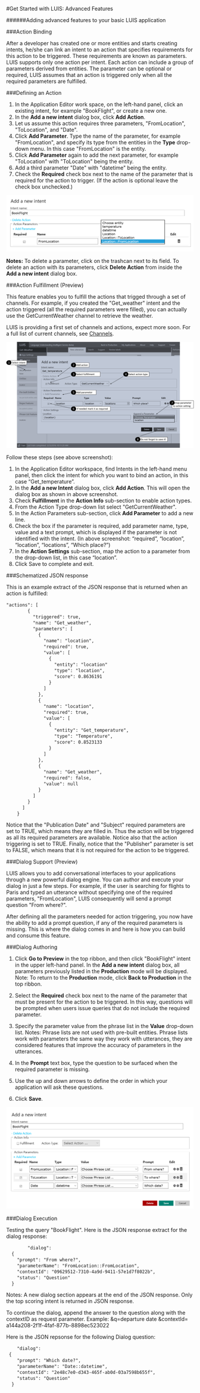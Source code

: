 <!-- NavPath: GetStartedLUISAdvanced
LinkLabel: Get Started With LUIS-Advanced
Url: LUIS-api/documentation/GetStartedWithLUIS-Advanced
Weight: 100 -->

#Get Started with LUIS: Advanced Features

######Adding advanced features to your basic LUIS application

###Action Binding

After a developer has created one or more entities and starts creating intents, he/she can link an intent to an action that specifies requirements for this action to be triggered. These requirements are known as parameters. LUIS supports only one action per intent. Each action can include a group of parameters derived from entities. The parameter can be optional or required, LUIS assumes that an action is triggered only when all the required parameters are fulfilled. 

###Defining an Action

1. In the Application Editor work space, on the left-hand panel, click an existing intent, for example "BookFlight", or create a new one.
2. In the **Add a new intent** dialog box, click **Add Action**.
3. Let us assume this action requires three parameters, "FromLocation", "ToLocation", and "Date".
4. Click **Add Parameter**. Type the name of the parameter, for example "FromLocation", and specify its type from the entities in the **Type** drop-down menu. In this case "FromLocation" is the entity. 
5. Click **Add Parameter** again to add the next parameter, for example "ToLocation" with "ToLocation" being the entity.
6. Add a third parameter "Date" with "datetime" being the entity.
7. Check the **Required** check box next to the name of the parameter that is required for the action to trigger. (If the action is optional leave the check box unchecked.)

![Adding Action Binding](./Images/AddActionBinding.PNG)

**Notes:**
To delete a parameter, click on the trashcan next to its field. To delete an action with its parameters, click **Delete Action** from inside the **Add a new intent** dialog box.

###Action Fulfillment (Preview)

This feature enables you to fulfill the actions that trigged through a set of channels. For example, if you created the "Get_weather" intent and the action triggered (all the required parameters were filled), you can actually use the GetCurrentWeather channel to retrieve the weather. 

LUIS is providing a first set of channels and actions, expect more soon. For a full list of current channels, see [Channels](Channels.md).

![Action Fulfillment](./Images/AddFulfillment.png)

Follow these steps (see above screenshot): 

1. In the Application Editor workspace, find Intents in the left-hand menu panel, then click the intent for which you want to bind an action, in this case “Get_temperature”. 
2. In the **Add a new Intent** dialog box, click **Add Action**. This will open the dialog box as shown in above screenshot.
3. Check **Fulfillment** in the **Action Info** sub-section to enable action types.
4. From the Action Type drop-down list select "GetCurrentWeather".
5. In the Action Parameters sub-section, click **Add Parameter** to add a new line.
6. Check the box if the parameter is required, add parameter name, type, value and a text prompt, which is displayed if the parameter is not identified with the intent. (In above screenshot: “required”, “location”, “location”, “locations”, “Which place?”) 
7. In the **Action Settings** sub-section, map the action to a parameter from the drop-down list, in this case “location”.
8. Click Save to complete and exit.

###Schematized JSON response

This is an example extract of the JSON response that is returned when an action is fulfilled: 
```
"actions": [
        {
          "triggered": true,
          "name": "Get_weather",
          "parameters": [
            {
              "name": "location",
              "required": true,
              "value": [
                {
                  "entity": "location"
                  "type": "location",
                  "score": 0.8636191
                }
              ]
            },
            {
              "name": "location",
              "required": true,
              "value": [
                {
                  "entity": "Get_temperature",
                  "type": "Temperature",
                  "score": 0.8523133
                }
              ]
            },
            {
              "name": "Get_weather",
              "required": false,
              "value": null
            }
          ]
        }
      ]
    }
```


Notice that the "Publication Date" and "Subject" required parameters are set to TRUE, which means they are filled in. Thus the action will be triggered as all its required parameters are available. Notice also that the action triggering is set to TRUE. Finally, notice that the "Publisher" parameter is set to FALSE, which means that it is not required for the action to be triggered. 

###Dialog Support (Preview)

LUIS allows you to add conversational interfaces to your applications through a new powerful dialog engine. You can author and execute your dialog in just a few steps. For example, if the user is searching for flights to Paris and typed an utterance without specifying one of the required parameters, "FromLocation", LUIS consequently will send a prompt question "From where?". 

After defining all the parameters needed for action triggering, you now have the ability to add a prompt question, if any of the required parameters is missing. This is where the dialog comes in and here is how you can build and consume this feature. 

###Dialog Authoring

1. Click **Go to Preview** in the top ribbon, and then click "BookFlight" intent in the upper left-hand panel. In the **Add a new intent** dialog box, all parameters previously listed in the **Production** mode will be displayed. Note: To return to the **Production** mode, click **Back to Production** in the top ribbon. 
2. Select the **Required** check box next to the name of the parameter that must be present for the action to be triggered. In this way, questions will be prompted when users issue queries that do not include the required parameter. 
3. Specify the parameter value from the phrase list in the **Value** drop-down list.
 Notes: Phrase lists are not used with pre-built entities.
Phrase lists work with parameters the same way they work with utterances, they are considered features that improve the accuracy of parameters in the utterances. 

4. In the **Prompt** text box, type the question to be surfaced when the required parameter is missing. 
5. Use the up and down arrows to define the order in which your application will ask these questions. 
6. Click **Save**. 

![Adding prompts](./Images/AddingPrompts.PNG)

###Dialog Execution

Testing the query "BookFlight". Here is the JSON response extract for the dialog response: 

```
        "dialog": 
  {
    "prompt": "From where?",
    "parameterName": "FromLocation::FromLocation",
    "contextId": "09629512-7310-4a9d-9411-57e1d7f8022b",
    "status": "Question"
  }
```
Notes: 
A new dialog section appears at the end of the JSON response. Only the top scoring intent is returned in JSON response.

To continue the dialog, append the answer to the question along with the contextID as request parameter. Example: &q=departure date &contextId= a144a208-2f1f-4faf-877b-8898ec523022 

Here is the JSON repsonse for the following Dialog question: 
```
    "dialog":  
 {
    "prompt": "Which date?",
    "parameterName": "Date::datetime",
    "contextId": "2e48c7e0-d343-465f-ab0d-03a7598b655f",
    "status": "Question"
  }
```
